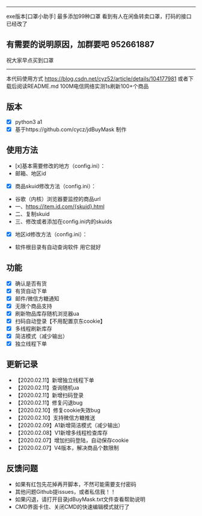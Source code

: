 ****
exe版本[口罩小助手] 最多添加99种口罩
看到有人在闲鱼转卖口罩，打码的接口已经改了

## 有需要的说明原因，加群要吧 952661887

祝大家早点买到口罩
****
本代码使用方式 https://blog.csdn.net/cyz52/article/details/104177981 或者下载后阅读README.md
100M电信网络实测1s刷新100+个商品
## 版本
- [x] python3 a1
- [x] 基于https://github.com/cycz/jdBuyMask 制作

## 使用方法
- [x]基本需要修改的地方（config.ini）：
-  邮箱、地区id

- [x] 商品skuid修改方法（config.ini）：
-  谷歌（内核）浏览器要监控的商品url
-  一、https://item.id.com/{skuid}.html
-  二、复制skuid
-  三、修改或者添加在config.ini内的skuids

- [x] 地区id修改方法（config.ini）：
- 软件根目录有自动查询软件 用它就好

## 功能
- [x] 确认是否有货
- [x] 有货自动下单
- [x] 邮件/微信方糖通知
- [x] 无限个商品支持
- [x] 刷新物品库存随机浏览器ua
- [x] 扫码自动登录【不用配置京东cookie】
- [x] 多线程刷新库存
- [x] 简洁模式（减少输出）
- [x] 独立线程下单

## 更新记录
- 【2020.02.11】新增独立线程下单
- 【2020.02.11】查询随机ua
- 【2020.02.11】新增扫码登录
- 【2020.02.11】修复闪退bug
- 【2020.02.10】修复cookie失效bug
- 【2020.02.10】支持微信方糖推送
- 【2020.02.09】A1新增简洁模式（减少输出）
- 【2020.02.08】V1新增多线程检查库存
- 【2020.02.07】增加扫码登陆，自动保存cookie
- 【2020.02.07】V4版本，解决商品个数限制

## 反馈问题

- 如果有红包先花掉再开脚本，不然可能需要支付密码
- 其他问题Github提issues，或者私信我！！
- 如果闪退，请打开目录jdBuyMask.txt文件查看帮助说明
- CMD界面卡住、关闭CMD的快速编辑模式就行了
